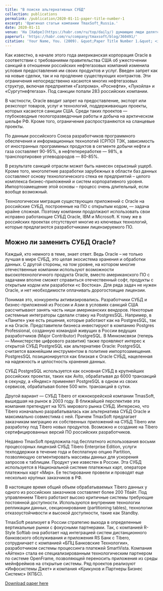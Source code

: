 ```yaml
---
title: "В поиске альтернативных СУБД"
collection: publications
permalink: /publication/2020-01-11-paper-title-number-1
excerpt: 'Оригинал статьи компании TmaxSoft_Russia.'
date: 2020-01-11
venue: 'На [Хабре](https://habr.com/ru/top/daily/) ​думающие ​люди ​делятся ​уникальным ​​опытом'
paperurl: 'https://habr.com/ru/company/tmaxsoft/blog/360491/'
citation: 'Your Name, You. (2009). &quot;Paper Title Number 1.&quot; <i>Journal 1</i>. 1(1).'
---
```

Как известно, в начале этого года американская корпорация Oracle в соответствии с требованиями правительства США об ужесточении санкций в отношении российских нефтегазовых компаний изменила условия предоставления им своих продуктов и услуг. Введен запрет как на новые сделки, так и на продление существующих контрактов. Эти ограничения непосредственно касаются многих нефтегазовых структур, включая предприятия «Газпрома», «Роснефти», «Лукойла» и «Сургутнефтегаза». Под санкции попали 283 российских компании.

В частности, Oracle вводит запрет на предоставление, экспорт или реэкспорт товаров, услуг и технологий, поддерживающих проекты, которых касаются санкции США. Среди таких проектов — глубоководные геологоразведочные работы и добыча на арктическом шельфе РФ. Кроме того, ограничения распространяются на сланцевые проекты.

По данным российского Союза разработчиков программного обеспечения и информационных технологий (СРПО) ТЭК, зависимость от иностранных программных продуктов в сегменте добычи нефти и газа составляет 90-95%, в нефтепереработке — 98%, в транспортировке углеводородов — 80-85%.

В результате санкций отрасли может быть нанесен серьезный ущерб. Кроме того, многолетние разработки зарубежных в области баз данных составляют основу технологического стека ее предприятий – целого комплекса бизнес-приложений и систем корпоративного уровня. Импортозамещение этой основы – процесс очень длительный, если вообще возможный.

Технологически миграция существующих приложений с Oracle на российские СУБД, построенные на ПО с открытым кодом, — задача крайне сложная. Поэтому компании продолжают использовать свои исправно работающие СУБД Oracle, IBM и Microsoft. К тому же в российских проектах отсутствуют многие из ключевых технологий, которые предлагаются разработчиками лицензируемого ПО.

## Можно ли заменить СУБД Oracle?

Каждый, кто немного в теме, знает ответ. Ведь Oracle – не только лучшая в мире СУБД, это целая экосистема хранения и обработки данных. С другой стороны, на том уровне, на котором многие отечественные компании используют возможности высокотехнологичного продукта Oracle, вместо американского ПО с задачами вполне сможет справиться отечественный софт, продукты с открытым кодом или разработки «с Востока». Для ряда задач не нужен Oracle, и нет необходимости оплачивать дорогостоящие лицензии.

Понимая это, конкуренты активизировались. Разработчики СУБД и бизнес-приложений из России и Азии в условиях санкций США рассчитывают занять часть ниши американских вендоров.
Некоторые системные интеграторы сделали ставку на PostgresSQL. Например, в «Ланите» уже есть решения, которые работают как на PostgresSQL, так и на Oracle. Представители бизнеса инвестируют в компанию Postgres Professional, созданную командой живущих в России ведущих разработчиков (Major Contributor) PostgreSQL. В Минкомсвязи (теперь — Министерстве цифрового развития) также проявляют интерес к открытой СУБД PostgreSQL как альтернативе Oracle: PostgreSQL считается важнейшим инструментом в политике импортозамещения. PostgresSQL позиционируется как близкая к Oracle СУБД, нацеленная на надежность и целостность хранения данных.

СУБД PostgreSQL используется как основная СУБД в крупнейших российских проектах, таких как Avito, обрабатывая до 6000 транзакций в секунду, а «Яндекс» применяет PostgreSQL в одном из своих сервисов, обрабатывая более 500 млн. транзакций в сутки.

Другой вариант — СУБД Tibero от южнокорейской компании TmasSoft, вышедшая на рынок в 2003 году. В ближайшей перспективе эта компания претендует на 10% мирового рынка СУБД. Интересно, что Tibero изначально разрабатывалась как альтернатива СУБД Oracle и максимально совместима с ней. Причем TmaxSoft предлагает заказчикам миграцию их собственных приложений на СУБД Tibero или разработку под Tibero новых продуктов. Возможно и создание на Tibero сертифицированных версий ПО российских разработчиков.

Недавно TmaxSoft предложила год бесплатного использования восьми процессорных лицензий СУБД Tibero Enterprise Edition, услуги техподдержки в течение года и бесплатную опцию Partition, позволяющую сегментировать массивы данных для ускорения запросов к таблицам.
Продукт уже известен в России. Эта СУБД используется в Национальной системе платежных карт, операторе платежных карт «Мир». Ее тестирование провели и проводят еще несколько крупных заказчиков в РФ.

В настоящее время общий объем обрабатываемых Tibero данных у одного из российских заказчиков составляет более 200 Тбайт. Под управлением Tibero работают высоко критичные системы требующие постоянной доступности. Используются внутрениие технологии репликации данных, секционирование (partitioning tables), технологии отказоустойчивости и высокой доступности, такие как Standby.

TmaxSoft реализует в России стратегию выхода в определенные вертикальные рынки с фокусными партнерами. Так, с компанией R-Style Softlab она работает над интеграцией систем дистанционного банковского обслуживания и приложения RS Банк с Tibero, сотрудничает с компанией «БПЦ Банковские Технологии», разработчиком системы процессинга платежей SmartVista. Компания «Айтеко» стала ее специализированным технологическим партнером по системе OpenFrame, позволяющей переносить приложения из среды мейнфреймов на открытые системы. Ряд проектов реализуют «Инфосистемы Джет» и компания «Крикунов и Партнеры Бизнес Системс» (КПБС).

[Download paper here](http://rubmu.github.io/files/paper1.pdf)
